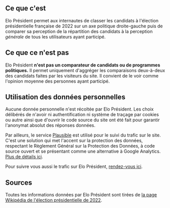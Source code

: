 ## Ce que c'est

Elo Président permet aux internautes de classer les candidats à l'élection présidentielle française de 2022 sur un axe politique droite-gauche puis de comparer sa perception de la répartition des candidats à la perception _générale_ de tous les utilisateurs ayant participé.

## Ce que ce n'est pas

Elo Président **n'est pas un comparateur de candidats ou de programmes politiques.**
Il permet uniquement d'aggréger les comparaisons deux-à-deux des candidats faites par les visiteurs du site. Il convient de le voir comme l'opinion moyenne des personnes ayant participé.

## Utilisation des données personnelles

Aucune donnée personnelle n'est récoltée par Elo Président. Les choix délibérés de n'avoir ni authentification ni système de traçage par cookies ou autre ainsi que d'ouvrir le code source du site ont été fait pour garantir l'anonymat absolut des réponses données.

Par ailleurs, le service [Plausible](https://plausible.io/) est utilisé pour le suivi du trafic sur le site. C'est une solution qui met l'accent sur la protection des données, respectant le Règlement Général sur la Protection des Données, à code source ouvert et se présentant comme une alternative à Google Analytics. [Plus de détails ici](https://plausible.io/privacy-focused-web-analytics).

Pour suivre vous aussi le trafic sur Elo Président, [rendez-vous ici](https://plausible.io/elo-president.fr?period=7d).

## Sources

Toutes les informations données par Elo Président sont tirées de [la page Wikipédia de l'élection présidentielle de 2022](https://fr.wikipedia.org/wiki/Candidats*%C3%A0_l'%C3%A9lection_pr%C3%A9sidentielle_fran%C3%A7aise_de_2022).
